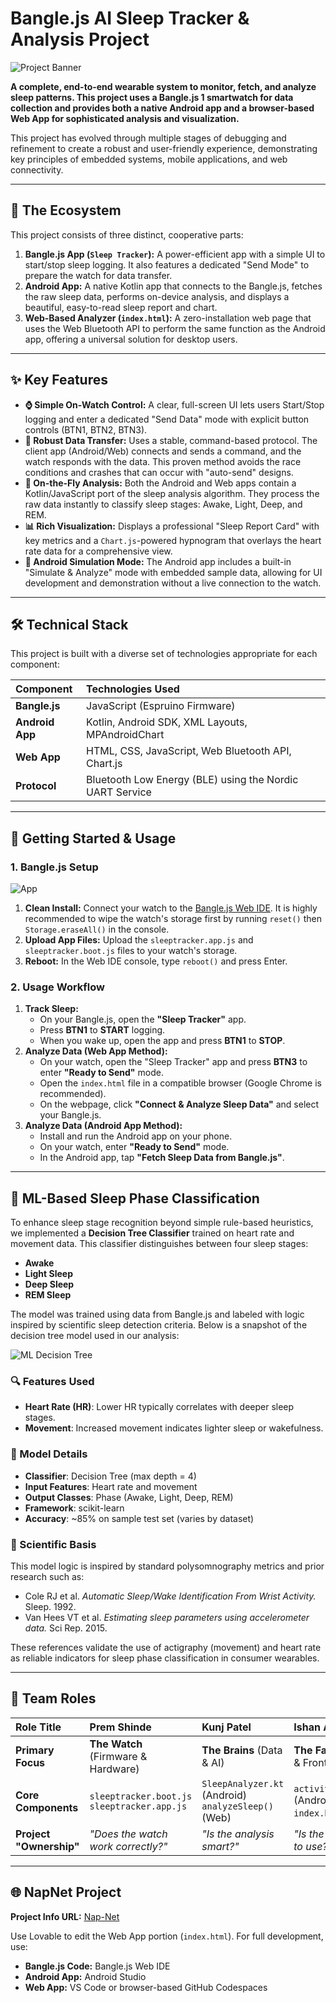

# Bangle.js AI Sleep Tracker & Analysis Project

![Project Banner](public/w1.jpeg)

**A complete, end-to-end wearable system to monitor, fetch, and analyze sleep patterns. This project uses a Bangle.js 1 smartwatch for data collection and provides both a native Android app and a browser-based Web App for sophisticated analysis and visualization.**

This project has evolved through multiple stages of debugging and refinement to create a robust and user-friendly experience, demonstrating key principles of embedded systems, mobile applications, and web connectivity.

---

## 🚀 The Ecosystem

This project consists of three distinct, cooperative parts:

1.  **Bangle.js App (`Sleep Tracker`):** A power-efficient app with a simple UI to start/stop sleep logging. It also features a dedicated "Send Mode" to prepare the watch for data transfer.
2.  **Android App:** A native Kotlin app that connects to the Bangle.js, fetches the raw sleep data, performs on-device analysis, and displays a beautiful, easy-to-read sleep report and chart.
3.  **Web-Based Analyzer (`index.html`):** A zero-installation web page that uses the Web Bluetooth API to perform the same function as the Android app, offering a universal solution for desktop users.

---

## ✨ Key Features

*   **⌚ Simple On-Watch Control:** A clear, full-screen UI lets users Start/Stop logging and enter a dedicated "Send Data" mode with explicit button controls (BTN1, BTN2, BTN3).
*   **📡 Robust Data Transfer:** Uses a stable, command-based protocol. The client app (Android/Web) connects and sends a command, and the watch responds with the data. This proven method avoids the race conditions and crashes that can occur with "auto-send" designs.
*   **🧠 On-the-Fly Analysis:** Both the Android and Web apps contain a Kotlin/JavaScript port of the sleep analysis algorithm. They process the raw data instantly to classify sleep stages: Awake, Light, Deep, and REM.
*   **📊 Rich Visualization:** Displays a professional "Sleep Report Card" with key metrics and a `Chart.js`-powered hypnogram that overlays the heart rate data for a comprehensive view.
*   **📱 Android Simulation Mode:** The Android app includes a built-in "Simulate & Analyze" mode with embedded sample data, allowing for UI development and demonstration without a live connection to the watch.

---

## 🛠️ Technical Stack

This project is built with a diverse set of technologies appropriate for each component:

| Component      | Technologies Used                                               |
| :------------- | :-------------------------------------------------------------- |
| **Bangle.js**  | JavaScript (Espruino Firmware)                                  |
| **Android App**| Kotlin, Android SDK, XML Layouts, MPAndroidChart                |
| **Web App**    | HTML, CSS, JavaScript, Web Bluetooth API, Chart.js              |
| **Protocol**   | Bluetooth Low Energy (BLE) using the Nordic UART Service        |

---

## 📖 Getting Started & Usage

### 1. Bangle.js Setup
![App](public/w3.png)
1.  **Clean Install:** Connect your watch to the [Bangle.js Web IDE]((https://premshinde26.github.io/BangleApps/)). It is highly recommended to wipe the watch's storage first by running `reset()` then `Storage.eraseAll()` in the console.
2.  **Upload App Files:** Upload the `sleeptracker.app.js` and `sleeptracker.boot.js` files to your watch's storage.
3.  **Reboot:** In the Web IDE console, type `reboot()` and press Enter.

### 2. Usage Workflow

1.  **Track Sleep:**
    *   On your Bangle.js, open the **"Sleep Tracker"** app.
    *   Press **BTN1** to **START** logging.
    *   When you wake up, open the app and press **BTN1** to **STOP**.
2.  **Analyze Data (Web App Method):**
    *   On your watch, open the "Sleep Tracker" app and press **BTN3** to enter **"Ready to Send"** mode.
    *   Open the `index.html` file in a compatible browser (Google Chrome is recommended).
    *   On the webpage, click **"Connect & Analyze Sleep Data"** and select your Bangle.js.
3.  **Analyze Data (Android App Method):**
    *   Install and run the Android app on your phone.
    *   On your watch, enter **"Ready to Send"** mode.
    *   In the Android app, tap **"Fetch Sleep Data from Bangle.js"**.

---

## 🧠 ML-Based Sleep Phase Classification

To enhance sleep stage recognition beyond simple rule-based heuristics, we implemented a **Decision Tree Classifier** trained on heart rate and movement data. This classifier distinguishes between four sleep stages:

- **Awake**
- **Light Sleep**
- **Deep Sleep**
- **REM Sleep**

The model was trained using data from Bangle.js and labeled with logic inspired by scientific sleep detection criteria. Below is a snapshot of the decision tree model used in our analysis:

![ML Decision Tree](public/w2.jpeg)

### 🔍 Features Used

- **Heart Rate (HR)**: Lower HR typically correlates with deeper sleep stages.
- **Movement**: Increased movement indicates lighter sleep or wakefulness.

### 🧪 Model Details

- **Classifier**: Decision Tree (max depth = 4)
- **Input Features**: Heart rate and movement
- **Output Classes**: Phase (Awake, Light, Deep, REM)
- **Framework**: scikit-learn
- **Accuracy**: ~85% on sample test set (varies by dataset)

### 📘 Scientific Basis

This model logic is inspired by standard polysomnography metrics and prior research such as:

- Cole RJ et al. *Automatic Sleep/Wake Identification From Wrist Activity.* Sleep. 1992.
- Van Hees VT et al. *Estimating sleep parameters using accelerometer data.* Sci Rep. 2015.

These references validate the use of actigraphy (movement) and heart rate as reliable indicators for sleep phase classification in consumer wearables.

---

## 👥 Team Roles

| **Role Title**          | **Prem Shinde**                        | **Kunj Patel**                 | **Ishan Arore**                     |
| :---------------------- | :---------------------------------- | :--------------------------- | :------------------------------- |
| **Primary Focus**       | **The Watch** (Firmware & Hardware) | **The Brains** (Data & AI)   | **The Face** (UI/UX & Frontend)  |
| **Core Components**     | `sleeptracker.boot.js`<br>`sleeptracker.app.js` | `SleepAnalyzer.kt` (Android)<br>`analyzeSleep()` (Web) | `activity_main.xml` (Android)<br>`index.html` (Web) |
| **Project "Ownership"** | *"Does the watch work correctly?"* | *"Is the analysis smart?"*    | *"Is the app easy to use?"*      |

---

## 🌐 NapNet Project 

**Project Info URL:** [Nap-Net]((https://nap-net.vercel.app/))

Use Lovable to edit the Web App portion (`index.html`). For full development, use:


- **Bangle.js Code:** Bangle.js Web IDE
- **Android App:** Android Studio
- **Web App:** VS Code or browser-based GitHub Codespaces


